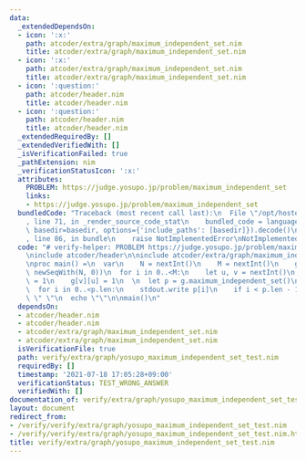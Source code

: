 ```yaml
---
data:
  _extendedDependsOn:
  - icon: ':x:'
    path: atcoder/extra/graph/maximum_independent_set.nim
    title: atcoder/extra/graph/maximum_independent_set.nim
  - icon: ':x:'
    path: atcoder/extra/graph/maximum_independent_set.nim
    title: atcoder/extra/graph/maximum_independent_set.nim
  - icon: ':question:'
    path: atcoder/header.nim
    title: atcoder/header.nim
  - icon: ':question:'
    path: atcoder/header.nim
    title: atcoder/header.nim
  _extendedRequiredBy: []
  _extendedVerifiedWith: []
  _isVerificationFailed: true
  _pathExtension: nim
  _verificationStatusIcon: ':x:'
  attributes:
    PROBLEM: https://judge.yosupo.jp/problem/maximum_independent_set
    links:
    - https://judge.yosupo.jp/problem/maximum_independent_set
  bundledCode: "Traceback (most recent call last):\n  File \"/opt/hostedtoolcache/Python/3.10.0/x64/lib/python3.10/site-packages/onlinejudge_verify/documentation/build.py\"\
    , line 71, in _render_source_code_stat\n    bundled_code = language.bundle(stat.path,\
    \ basedir=basedir, options={'include_paths': [basedir]}).decode()\n  File \"/opt/hostedtoolcache/Python/3.10.0/x64/lib/python3.10/site-packages/onlinejudge_verify/languages/nim.py\"\
    , line 86, in bundle\n    raise NotImplementedError\nNotImplementedError\n"
  code: "# verify-helper: PROBLEM https://judge.yosupo.jp/problem/maximum_independent_set\n\
    \ninclude atcoder/header\n\ninclude atcoder/extra/graph/maximum_independent_set\n\
    \nproc main() =\n  var\n    N = nextInt()\n    M = nextInt()\n    g = newSeqWith(N,\
    \ newSeqWith(N, 0))\n  for i in 0..<M:\n    let u, v = nextInt()\n    g[u][v]\
    \ = 1\n    g[v][u] = 1\n  \n  let p = g.maximum_independent_set()\n  echo p.len\n\
    \  for i in 0..<p.len:\n    stdout.write p[i]\n    if i < p.len - 1: stdout.write\
    \ \" \"\n  echo \"\"\n\nmain()\n"
  dependsOn:
  - atcoder/header.nim
  - atcoder/header.nim
  - atcoder/extra/graph/maximum_independent_set.nim
  - atcoder/extra/graph/maximum_independent_set.nim
  isVerificationFile: true
  path: verify/extra/graph/yosupo_maximum_independent_set_test.nim
  requiredBy: []
  timestamp: '2021-07-18 17:05:28+09:00'
  verificationStatus: TEST_WRONG_ANSWER
  verifiedWith: []
documentation_of: verify/extra/graph/yosupo_maximum_independent_set_test.nim
layout: document
redirect_from:
- /verify/verify/extra/graph/yosupo_maximum_independent_set_test.nim
- /verify/verify/extra/graph/yosupo_maximum_independent_set_test.nim.html
title: verify/extra/graph/yosupo_maximum_independent_set_test.nim
---
```

